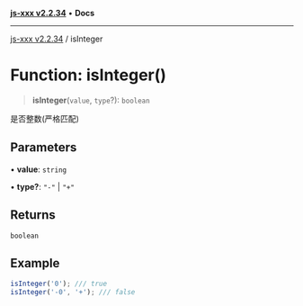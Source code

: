 [**js-xxx v2.2.34**](../README.md) • **Docs**

***

[js-xxx v2.2.34](../README.md) / isInteger

# Function: isInteger()

> **isInteger**(`value`, `type`?): `boolean`

是否整数(严格匹配)

## Parameters

• **value**: `string`

• **type?**: `"-"` \| `"+"`

## Returns

`boolean`

## Example

```ts
isInteger('0'); /// true
isInteger('-0', '+'); /// false
```
